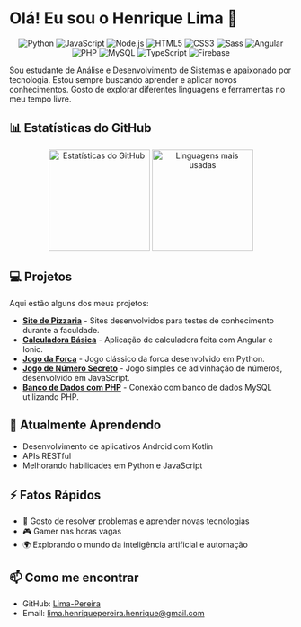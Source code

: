 # Olá! Eu sou o Henrique Lima 👋

<p align="center">
  <img src="https://img.shields.io/badge/python-3776AB?style=for-the-badge&logo=python&logoColor=white" alt="Python"/>
  <img src="https://img.shields.io/badge/javascript-F7DF1E?style=for-the-badge&logo=javascript&logoColor=black" alt="JavaScript"/>
  <img src="https://img.shields.io/badge/node.js-339933?style=for-the-badge&logo=nodedotjs&logoColor=white" alt="Node.js"/>
  <img src="https://img.shields.io/badge/html5-E34F26?style=for-the-badge&logo=html5&logoColor=white" alt="HTML5"/>
  <img src="https://img.shields.io/badge/css3-1572B6?style=for-the-badge&logo=css3&logoColor=white" alt="CSS3"/>
  <img src="https://img.shields.io/badge/sass-CC6699?style=for-the-badge&logo=sass&logoColor=white" alt="Sass"/>
  <img src="https://img.shields.io/badge/angular-DD0031?style=for-the-badge&logo=angular&logoColor=white" alt="Angular"/>
  <img src="https://img.shields.io/badge/php-777BB4?style=for-the-badge&logo=php&logoColor=white" alt="PHP"/>
  <img src="https://img.shields.io/badge/mysql-4479A1?style=for-the-badge&logo=mysql&logoColor=white" alt="MySQL"/>
  <img src="https://img.shields.io/badge/typescript-007ACC?style=for-the-badge&logo=typescript&logoColor=white" alt="TypeScript"/>
  <img src="https://img.shields.io/badge/firebase-FFCA28?style=for-the-badge&logo=firebase&logoColor=black" alt="Firebase"/>
</p>

Sou estudante de Análise e Desenvolvimento de Sistemas e apaixonado por tecnologia. Estou sempre buscando aprender e aplicar novos conhecimentos. Gosto de explorar diferentes linguagens e ferramentas no meu tempo livre.

## 📊 Estatísticas do GitHub

<p align="center">
  <img height="180em" src="https://github-readme-stats.vercel.app/api?username=Lima-Pereira&show_icons=true&theme=radical&locale=pt-br" alt="Estatísticas do GitHub"/>
  <img height="180em" src="https://github-readme-stats.vercel.app/api/top-langs/?username=Lima-Pereira&layout=compact&theme=radical&locale=pt-br" alt="Linguagens mais usadas"/>
</p>

## 💻 Projetos

Aqui estão alguns dos meus projetos:

- **[Site de Pizzaria](https://github.com/Lima-Pereira/projeto-ADS)** - Sites desenvolvidos para testes de conhecimento durante a faculdade.
- **[Calculadora Básica](https://github.com/Lima-Pereira/calculadora-angular)** - Aplicação de calculadora feita com Angular e Ionic.
- **[Jogo da Forca](https://github.com/Lima-Pereira/gerador-de-senha)** - Jogo clássico da forca desenvolvido em Python.
- **[Jogo de Número Secreto](https://github.com/Lima-Pereira/logica-js/blob/main/logica/app.js)** - Jogo simples de adivinhação de números, desenvolvido em JavaScript.
- **[Banco de Dados com PHP](https://github.com/seu-usuario/conexao-mysql-php)** - Conexão com banco de dados MySQL utilizando PHP.

## 🌱 Atualmente Aprendendo

- Desenvolvimento de aplicativos Android com Kotlin
- APIs RESTful
- Melhorando habilidades em Python e JavaScript

## ⚡ Fatos Rápidos

- 🔧 Gosto de resolver problemas e aprender novas tecnologias
- 🎮 Gamer nas horas vagas
- 🌍 Explorando o mundo da inteligência artificial e automação

## 📫 Como me encontrar

- GitHub: [Lima-Pereira](https://github.com/Lima-Pereira)
- Email: lima.henriquepereira.henrique@gmail.com
